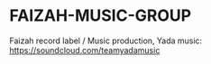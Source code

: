 FAIZAH-MUSIC-GROUP
==================

Faizah record label / Music production, Yada music: https://soundcloud.com/teamyadamusic 
